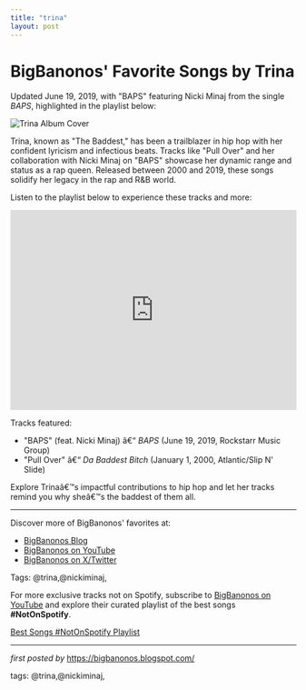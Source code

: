 ```yaml
---
title: "trina"
layout: post
---
```

<div class="post-title"> <h1>BigBanonos' Favorite Songs by Trina</h1>
</div>
<p>Updated June 19, 2019, with "BAPS" featuring Nicki Minaj from the single <i>BAPS</i>, highlighted in the playlist below:</p>
<div class="post-image"> <img src="https://i.scdn.co/image/ab6761610000e5eb305f5f33baf8e7d11ff8b753" alt="Trina Album Cover">
</div>
<p>Trina, known as "The Baddest," has been a trailblazer in hip hop with her confident lyricism and infectious beats. Tracks like "Pull Over" and her collaboration with Nicki Minaj on "BAPS" showcase her dynamic range and status as a rap queen. Released between 2000 and 2019, these songs solidify her legacy in the rap and R&B world.</p>
<p>Listen to the playlist below to experience these tracks and more:</p>
<div class="spotify-embed"> <iframe src="https://open.spotify.com/embed/playlist/4iLI1O2diurd2ZI7G2H9NA?utm_source=generator" width="100%" height="352" frameBorder="0" allowfullscreen="" allow="autoplay; clipboard-write; encrypted-media; fullscreen; picture-in-picture" loading="lazy"></iframe>
</div>
<p>Tracks featured:</p>
<ul> <li>"BAPS" (feat. Nicki Minaj) â€“ <i>BAPS</i> (June 19, 2019, Rockstarr Music Group)</li> <li>"Pull Over" â€“ <i>Da Baddest Bitch</i> (January 1, 2000, Atlantic/Slip N' Slide)</li>
</ul>
<p>Explore Trinaâ€™s impactful contributions to hip hop and let her tracks remind you why sheâ€™s the baddest of them all.</p>
<hr>
<div class="post-footer"> <p>Discover more of BigBanonos' favorites at:</p> <ul> <li><a href="https://bigbanonos.blogspot.com/" target="_blank">BigBanonos Blog</a></li> <li><a href="https://www.youtube.com/@BigBanonos" target="_blank">BigBanonos on YouTube</a></li> <li><a href="https://x.com/bigbanonos" target="_blank">BigBanonos on X/Twitter</a></li> </ul>
</div>
<div class="post-tags"> Tags: @trina,@nickiminaj,
</div>


<!--Subscribe and Playlist Links-->
<div>
    <p>For more exclusive tracks not on Spotify, subscribe to <a href="https://www.youtube.com/@BigBanonos" target="_blank">BigBanonos on YouTube</a> and explore their curated playlist of the best songs <strong>#NotOnSpotify</strong>.</p>
    <p><a href="https://www.youtube.com/playlist?list=PLtuNtuTatqI0kFahUCbtbfenC_ET5O_tr" target="_blank">Best Songs #NotOnSpotify Playlist<br /></a></p></div>

<hr />

<p><em>first posted by</em> <a href="https://bigbanonos.blogspot.com/" rel="noopener" target="_new">https://bigbanonos.blogspot.com/</a></p>

<p>tags: @trina,@nickiminaj,</p>
